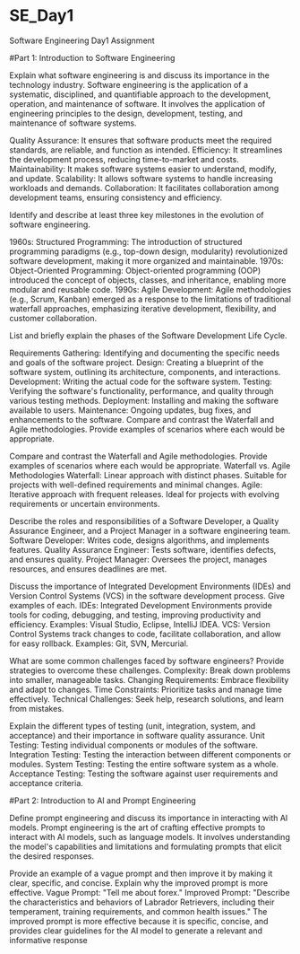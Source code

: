 # SE_Day1
Software Engineering Day1 Assignment

#Part 1: Introduction to Software Engineering

Explain what software engineering is and discuss its importance in the technology industry.
Software engineering is the application of a systematic, disciplined, and quantifiable approach to the development, operation, and maintenance of software. It involves the application of engineering principles to the design, development, testing, and maintenance of software systems.

Quality Assurance: It ensures that software products meet the required standards, are reliable, and function as intended.
Efficiency: It streamlines the development process, reducing time-to-market and costs.
Maintainability: It makes software systems easier to understand, modify, and update.
Scalability: It allows software systems to handle increasing workloads and demands.
Collaboration: It facilitates collaboration among development teams, ensuring consistency and efficiency.

Identify and describe at least three key milestones in the evolution of software engineering.

1960s: Structured Programming: The introduction of structured programming paradigms (e.g., top-down design, modularity) revolutionized software development, making it more organized and maintainable.
1970s: Object-Oriented Programming: Object-oriented programming (OOP) introduced the concept of objects, classes, and inheritance, enabling more modular and reusable code.
1990s: Agile Development: Agile methodologies (e.g., Scrum, Kanban) emerged as a response to the limitations of traditional waterfall approaches, emphasizing iterative development, flexibility, and customer collaboration.

List and briefly explain the phases of the Software Development Life Cycle.

Requirements Gathering: Identifying and documenting the specific needs and goals of the software project.
Design: Creating a blueprint of the software system, outlining its architecture, components, and interactions.
Development: Writing the actual code for the software system.
Testing: Verifying the software's functionality, performance, and quality through various testing methods.
Deployment: Installing and making the software available to users.
Maintenance: Ongoing updates, bug fixes, and enhancements to the software.
Compare and contrast the Waterfall and Agile methodologies. Provide examples of scenarios where each would be appropriate.

Compare and contrast the Waterfall and Agile methodologies. Provide examples of scenarios where each would be appropriate.
Waterfall vs. Agile Methodologies
Waterfall: Linear approach with distinct phases. Suitable for projects with well-defined requirements and minimal changes.
Agile: Iterative approach with frequent releases. Ideal for projects with evolving requirements or uncertain environments.

Describe the roles and responsibilities of a Software Developer, a Quality Assurance Engineer, and a Project Manager in a software engineering team.
Software Developer: Writes code, designs algorithms, and implements features.
Quality Assurance Engineer: Tests software, identifies defects, and ensures quality.
Project Manager: Oversees the project, manages resources, and ensures deadlines are met.

Discuss the importance of Integrated Development Environments (IDEs) and Version Control Systems (VCS) in the software development process. Give examples of each.
IDEs: Integrated Development Environments provide tools for coding, debugging, and testing, improving productivity and efficiency. Examples: Visual Studio, Eclipse, IntelliJ IDEA.
VCS: Version Control Systems track changes to code, facilitate collaboration, and allow for easy rollback. Examples: Git, SVN, Mercurial.

What are some common challenges faced by software engineers? Provide strategies to overcome these challenges.
Complexity: Break down problems into smaller, manageable tasks.
Changing Requirements: Embrace flexibility and adapt to changes.
Time Constraints: Prioritize tasks and manage time effectively.
Technical Challenges: Seek help, research solutions, and learn from mistakes.

Explain the different types of testing (unit, integration, system, and acceptance) and their importance in software quality assurance.
Unit Testing: Testing individual components or modules of the software.
Integration Testing: Testing the interaction between different components or modules.
System Testing: Testing the entire software system as a whole.   
Acceptance Testing: Testing the software against user requirements and acceptance criteria.

#Part 2: Introduction to AI and Prompt Engineering

Define prompt engineering and discuss its importance in interacting with AI models.
Prompt engineering is the art of crafting effective prompts to interact with AI models, such as language models. It involves understanding the model's capabilities and limitations and formulating prompts that elicit the desired responses.

Provide an example of a vague prompt and then improve it by making it clear, specific, and concise. Explain why the improved prompt is more effective.
Vague Prompt: "Tell me about forex."
Improved Prompt: "Describe the characteristics and behaviors of Labrador Retrievers, including their temperament, training requirements, and common health issues."
The improved prompt is more effective because it is specific, concise, and provides clear guidelines for the AI model to generate a relevant and informative response
